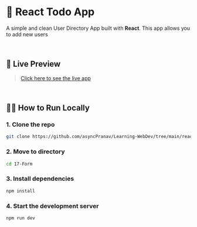 # 📝 React Todo App

A simple and clean User Directory App built with **React**. This app allows you to add new users

<br/>

## 🔗 Live Preview
> [Click here to see the live app](https://astonishing-capybara-4c2d3c.netlify.app/)

<br/>

## 🧑‍💻 How to Run Locally

### 1. Clone the repo

```bash
git clone https://github.com/asyncPranav/Learning-WebDev/tree/main/reactHK/17-Form.git
```

### 2. Move to directory

```bash
cd 17-Form
```

### 3. Install dependencies

```bash
npm install
```

### 4. Start the development server

```bash
npm run dev
```